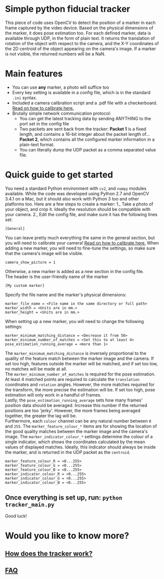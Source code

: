 # Simple python fiducial tracker

This piece of code uses OpenCV to detect the position of a marker in each frame captured by the video device. Based on the physical dimensions of the marker, it does pose estimation too. For each defined marker, data is available through UDP, in the form of plain text. It returns the translation of rotation of the object with respect to the camera, and the X-Y coordinates of the 2D centroid of the object appearing on the camera's image. If a marker is not visible, the returned numbers will be a NaN.  
# Main features
* You can use **any** marker, a photo will suffice too
* Every key setting is available in a config file, which is in the standard `.ini` syntax.
* Included a camera calibration script and a .pdf file with a checkerboard. [Read on how to calibrate here.](CALIBRATION.md)
* Brutally simple network communication protocol:  
    * You can get the latest tracking data by sending ANYTHING to the port set in the config file
    * Two packets are sent back from the tracker:
        **Packet 1** is a fixed length, and contains a 16-bit integer about the packet length of...
        **Packet 2**, which contains all the configured marker information in a plain-text format.
    * You can literally dump the UDP packet as a comma separated value file.

# Quick guide to get started
You need a standard Python environment with `cv2`, and `numpy` modules available. While the code was developed using Python 2.7 and OpenCV 3.4.1 on a Mac, but it should also work with Python 3 too and other platforms too.
Here are a few steps to create a marker:
1., Take a photo of your object, and crop it. Ideally the resolution should be compatible with your camera.
2., Edit the config file, and make sure it has the following lines set:
```
[General]
```
You can leave pretty much everything the same in the general section, but you will need to calibrate your camera! [Read on how to calibrate here.](CALIBRATION.md) When adding a new marker, you will need to fine-tune the settings, so make sure that the camera's image will be visible.
```
camera_show_picture = 1
```
Otherwise, a new marker is added as a new section in the config file.  
The header is the user-friendly name of the marker
```
[My custom marker]
```
Specify the file name and the marker's physical dimensions:
```
marker_file_name = <File name in the same directory or full path>
marker_width = <Units are in mm.>
marker_height = <Units are in mm.>
```
When setting up a new marker, you will need to change the following settings:
```
marker_minimum_matching_distance = <Decrease it from 50>
marker_minimum_number_of_matches = <Set this to at least 4>
pose_estimation_running_average = <more than 1>
```
The `marker_minimum_matching_distance` is inversely proportional to the quality of the feature match between the marker image and the camera. If set too high, features outside the marker will be matched, and if set too low, no matches will be made at all.  
The `marker_minimum_number_of_matches` is required for the pose estimation. At least 4 matched points are required to calculate the `translation` coordinates and `rotation` angles. However, the more matches required for the transform, the more precise the estimation will be. If set too high, pose estimation will only work in a handful of frames.  
Lastly, the `pose_estimation_running_average` sets how many frames' position data should be averaged. Increase this number if the returned positions are too 'jerky'. However, the more frames being averaged together, the greater the lag will be.  
Furthermore, each `colour` channel can be any natural number between `0` and `255`. The `marker_feature_colour_*` items are for showing the location of the good quality matches between the marker image and the camera's image. The `marker_indicator_colour_*` settings determine the colour of a single indicator, which shows the coordinates calculated by the mean values of displayed matches. Ideally, this indicator should always be inside the marker, and is returned in the UDP packet as the `centroid`.   

```
marker_feature_colour_R = <0...255>
marker_feature_colour_G = <0...255>
marker_feature_colour_B = <0...255>
marker_indicator_colour_R = <0...255>
marker_indicator_colour_G = <0...255>
marker_indicator_colour_B = <0...255>
```
## Once everything is set up, run: `python tracker_main.py`
Good luck!

# Would you like to know more?
## [How does the tracker work?](OPERATION.md)
## [FAQ](FAQ.md)

